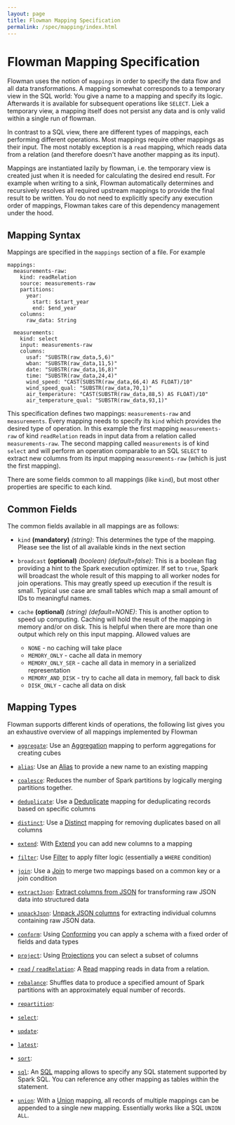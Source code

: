 ```yaml
---
layout: page
title: Flowman Mapping Specification
permalink: /spec/mapping/index.html
---
```

# Flowman Mapping Specification

Flowman uses the notion of `mappings` in order to specify the data flow and all data 
transformations. A mapping somewhat corresponds to a temporary view in the SQL world: You 
give a name to a mapping and specify its logic. Afterwards it is available for subsequent
operations like `SELECT`. Liek a temporary view, a mapping itself does not persist any data
and is only valid within a single run of flowman.

In contrast to a SQL view, there are different types of mappings, each performing different
operations. Most mappings require other mappings as their input. The most notably exception
is a `read` mapping, which reads data from a relation (and therefore doesn't have another
mapping as its input).

Mappings are instantiated lazily by flowman, i.e. the temporary view is created just when it
is needed for calculating the desired end result. For example when writing to a sink, Flowman
automatically determines and recursively resolves all required upstream mappings to provide the
final result to be written. You do not need to explicitly specify any execution order of 
mappings, Flowman takes care of this dependency management under the hood.
 

## Mapping Syntax

Mappings are specified in the `mappings` section of a file. For example
```
mappings:
  measurements-raw:
    kind: readRelation
    source: measurements-raw
    partitions:
      year:
        start: $start_year
        end: $end_year
    columns:
      raw_data: String

  measurements:
    kind: select
    input: measurements-raw
    columns:
      usaf: "SUBSTR(raw_data,5,6)"
      wban: "SUBSTR(raw_data,11,5)"
      date: "SUBSTR(raw_data,16,8)"
      time: "SUBSTR(raw_data,24,4)"
      wind_speed: "CAST(SUBSTR(raw_data,66,4) AS FLOAT)/10"
      wind_speed_qual: "SUBSTR(raw_data,70,1)"
      air_temperature: "CAST(SUBSTR(raw_data,88,5) AS FLOAT)/10"
      air_temperature_qual: "SUBSTR(raw_data,93,1)"
```
This specification defines two mappings: `measurements-raw` and `measurements`. Every mapping
needs to specify its `kind` which provides the desired type of operation. In this example
the first mapping `measurements-raw` of kind `readRelation` reads in input data from a 
relation called `measurements-raw`. The second mapping called `measurements` is of kind
`select` and will perform an operation comparable to an SQL `SELECT` to extract new columns
from its input mapping `measurements-raw` (which is just the first mapping).

There are some fields common to all mappings (like `kind`), but most other properties are 
specific to each kind.


## Common Fields

The common fields available in all mappings are as follows:

* `kind` **(mandatory)** *(string)*: This determines the type of the mapping. Please see the list of all available kinds
in the next section

* `broadcast` **(optional)** *(boolean)* *(default=false)*: This is a boolean flag providing 
a hint to the Spark execution optimizer. If set to `true`, Spark will broadcast the whole 
result of this mapping to all worker nodes for join operations. This may greatly speed up
execution if the result is small. Typical use case are small tables which map a small amount
of IDs to meaningful names.

* `cache` **(optional)** *(string)* *(default=NONE)*: This is another option to speed up 
computing. Caching will hold the result of the mapping in memory and/or on disk. This is
helpful when there are more than one output which rely on this input mapping. Allowed 
values are
  * `NONE` - no caching will take place
  * `MEMORY_ONLY` - cache all data in memory
  * `MEMORY_ONLY_SER` - cache all data in memory in a serialized representation
  * `MEMORY_AND_DISK` - try to cache all data in memory, fall back to disk
  * `DISK_ONLY` - cache all data on disk
 

## Mapping Types

Flowman supports different kinds of operations, the following list gives you an exhaustive
overview of all mappings implemented by Flowman

* [`aggregate`](aggregate.html): 
Use an [Aggregation](aggregate.html) mapping to perform aggregations for creating cubes

* [`alias`](alias.html): 
Use an [Alias](alias.html) to provide a new name to an existing mapping

* [`coalesce`](coalesce.html):
Reduces the number of Spark partitions by logically merging partitions together.  

* [`deduplicate`](deduplicate.html): 
Use a [Deduplicate](deduplicate.html) mapping for deduplicating records based on specific columns

* [`distinct`](distinct.html): 
Use a [Distinct](distinct.html) mapping for removing duplicates based on all columns

* [`extend`](extend.html): 
With [Extend](extend.html) you can add new columns to a mapping

* [`filter`](filter.html): 
Use [Filter](filter.html) to apply filter logic (essentially a `WHERE` condition)

* [`join`](join.html): 
Use a [Join](join.html) to merge two mappings based on a common key or a join condition

* [`extractJson`](json-extract.html): 
[Extract columns from JSON](json-extract.html) for transforming raw JSON data into structured data 

* [`unpackJson`](json-unpack.html): 
[Unpack JSON columns](json-unpack.html) for extracting individual columns containing raw JSON data.

* [`conform`](conform.html): 
Using [Conforming](conform.html) you can apply a schema with a fixed order of fields and data types

* [`project`](project.html): 
Using [Projections](project.html) you can select a subset of columns

* [`read` / `readRelation`](read-relation.html):
A [Read](read-relation.html) mapping reads in data from a relation.
 
* [`rebalance`](rebalance.html):
Shuffles data to produce a specified amount of Spark partitions with an approximately equal number
of records.

* [`repartition`](repartition.html):
* [`select`](select.html):
* [`update`](update.html):
* [`latest`](latest.html):
* [`sort`](sort.html):
* [`sql`](sql.html): An [SQL](sql.html) mapping allows to specify any SQL statement supported by
Spark SQL. You can reference any other mapping as tables within the statement.

* [`union`](union.html):
With a [Union](union.html) mapping, all records of multiple mappings can be appended to a single 
new mapping. Essentially works like a SQL `UNION ALL`. 
